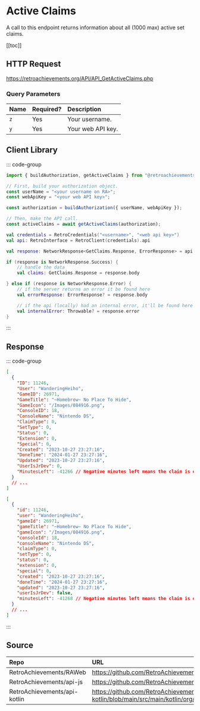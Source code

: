 <script setup>
import SampleRequest from '../components/SampleRequest.vue';
</script>

# Active Claims

A call to this endpoint returns information about all (1000 max) active set claims.

[[toc]]

## HTTP Request

<SampleRequest httpVerb="GET">https://retroachievements.org/API/API_GetActiveClaims.php</SampleRequest>

### Query Parameters

| Name | Required? | Description       |
| :--- | :-------- | :---------------- |
| `z`  | Yes       | Your username.    |
| `y`  | Yes       | Your web API key. |

## Client Library

::: code-group

```ts [NodeJS]
import { buildAuthorization, getActiveClaims } from "@retroachievements/api";

// First, build your authorization object.
const userName = "<your username on RA>";
const webApiKey = "<your web API key>";

const authorization = buildAuthorization({ userName, webApiKey });

// Then, make the API call.
const activeClaims = await getActiveClaims(authorization);
```

```kotlin [Kotlin]
val credentials = RetroCredentials("<username>", "<web api key>")
val api: RetroInterface = RetroClient(credentials).api

val response: NetworkResponse<GetClaims.Response, ErrorResponse> = api.getActiveClaims()

if (response is NetworkResponse.Success) {
    // handle the data
    val claims: GetClaims.Response = response.body

} else if (response is NetworkResponse.Error) {
    // if the server returns an error it be found here
    val errorResponse: ErrorResponse? = response.body

    // if the api (locally) had an internal error, it'll be found here
    val internalError: Throwable? = response.error
}
```

:::

## Response

::: code-group

```json [HTTP Response]
[
  {
    "ID": 11246,
    "User": "WanderingHeiho",
    "GameID": 26971,
    "GameTitle": "~Homebrew~ No Place To Hide",
    "GameIcon": "/Images/084916.png",
    "ConsoleID": 18,
    "ConsoleName": "Nintendo DS",
    "ClaimType": 0,
    "SetType": 0,
    "Status": 0,
    "Extension": 0,
    "Special": 0,
    "Created": "2023-10-27 23:27:16",
    "DoneTime": "2024-01-27 23:27:16",
    "Updated": "2023-10-27 23:27:16",
    "UserIsJrDev": 0,
    "MinutesLeft": -41266 // Negative minutes left means the claim is expired.
  }
  // ...
]
```

```json [NodeJS]
[
  {
    "id": 11246,
    "user": "WanderingHeiho",
    "gameId": 26971,
    "gameTitle": "~Homebrew~ No Place To Hide",
    "gameIcon": "/Images/084916.png",
    "consoleId": 18,
    "consoleName": "Nintendo DS",
    "claimType": 0,
    "setType": 0,
    "status": 0,
    "extension": 0,
    "special": 0,
    "created": "2023-10-27 23:27:16",
    "doneTime": "2024-01-27 23:27:16",
    "updated": "2023-10-27 23:27:16",
    "userIsJrDev": false,
    "minutesLeft": -41268 // Negative minutes left means the claim is expired.
  }
  // ...
]
```

:::

## Source

| Repo                         | URL                                                                                                                  |
| :--------------------------- | :------------------------------------------------------------------------------------------------------------------- |
| RetroAchievements/RAWeb      | https://github.com/RetroAchievements/RAWeb/blob/master/public/API/API_GetActiveClaims.php                            |
| RetroAchievements/api-js     | https://github.com/RetroAchievements/api-js/blob/main/src/feed/getActiveClaims.ts                                    |
| RetroAchievements/api-kotlin | https://github.com/RetroAchievements/api-kotlin/blob/main/src/main/kotlin/org/retroachivements/api/RetroInterface.kt |
